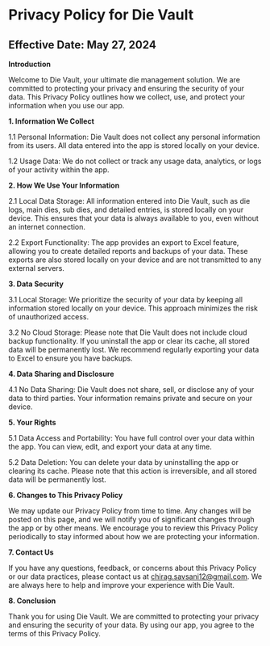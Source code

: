# Privacy Policy for Die Vault

## Effective Date: May 27, 2024

**Introduction**

Welcome to Die Vault, your ultimate die management solution. We are committed to protecting your privacy and ensuring the security of your data. This Privacy Policy outlines how we collect, use, and protect your information when you use our app.

**1. Information We Collect**

1.1 Personal Information:
Die Vault does not collect any personal information from its users. All data entered into the app is stored locally on your device.

1.2 Usage Data:
We do not collect or track any usage data, analytics, or logs of your activity within the app.

**2. How We Use Your Information**

2.1 Local Data Storage:
All information entered into Die Vault, such as die logs, main dies, sub dies, and detailed entries, is stored locally on your device. This ensures that your data is always available to you, even without an internet connection.

2.2 Export Functionality:
The app provides an export to Excel feature, allowing you to create detailed reports and backups of your data. These exports are also stored locally on your device and are not transmitted to any external servers.

**3. Data Security**

3.1 Local Storage:
We prioritize the security of your data by keeping all information stored locally on your device. This approach minimizes the risk of unauthorized access.

3.2 No Cloud Storage:
Please note that Die Vault does not include cloud backup functionality. If you uninstall the app or clear its cache, all stored data will be permanently lost. We recommend regularly exporting your data to Excel to ensure you have backups.

**4. Data Sharing and Disclosure**

4.1 No Data Sharing:
Die Vault does not share, sell, or disclose any of your data to third parties. Your information remains private and secure on your device.

**5. Your Rights**

5.1 Data Access and Portability:
You have full control over your data within the app. You can view, edit, and export your data at any time.

5.2 Data Deletion:
You can delete your data by uninstalling the app or clearing its cache. Please note that this action is irreversible, and all stored data will be permanently lost.

**6. Changes to This Privacy Policy**

We may update our Privacy Policy from time to time. Any changes will be posted on this page, and we will notify you of significant changes through the app or by other means. We encourage you to review this Privacy Policy periodically to stay informed about how we are protecting your information.

**7. Contact Us**

If you have any questions, feedback, or concerns about this Privacy Policy or our data practices, please contact us at chirag.savsani12@gmail.com. We are always here to help and improve your experience with Die Vault.

**8. Conclusion**

Thank you for using Die Vault. We are committed to protecting your privacy and ensuring the security of your data. By using our app, you agree to the terms of this Privacy Policy.
